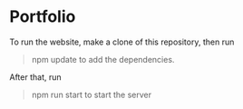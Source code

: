 # Portfolio

To run the website, make a clone of this repository, then run
> npm update
to add the dependencies.

After that, run
> npm run start
to start the server
